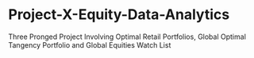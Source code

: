 # Project-X-Equity-Data-Analytics
Three Pronged Project Involving Optimal Retail Portfolios, Global Optimal Tangency Portfolio and Global Equities Watch List
